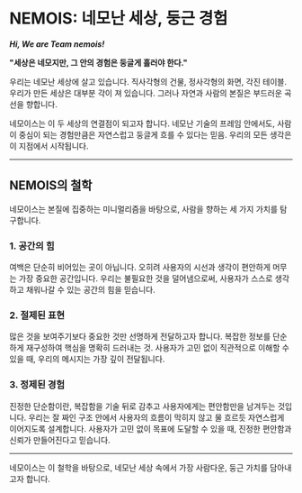 # NEMOIS: 네모난 세상, 둥근 경험

***Hi, We are Team nemois!***

**"세상은 네모지만, 그 안의 경험은 둥글게 흘러야 한다."**

우리는 네모난 세상에 살고 있습니다. 직사각형의 건물, 정사각형의 화면, 각진 테이블. 우리가 만든 세상은 대부분 각이 져 있습니다. 그러나 자연과 사람의 본질은 부드러운 곡선을 향합니다.

네모이스는 이 두 세상의 연결점이 되고자 합니다. 네모난 기술의 프레임 안에서도, 사람이 중심이 되는 경험만큼은 자연스럽고 둥글게 흐를 수 있다는 믿음. 우리의 모든 생각은 이 지점에서 시작됩니다.

---

## NEMOIS의 철학

네모이스는 본질에 집중하는 미니멀리즘을 바탕으로, 사람을 향하는 세 가지 가치를 탐구합니다.

### 1. 공간의 힘
여백은 단순히 비어있는 곳이 아닙니다. 오히려 사용자의 시선과 생각이 편안하게 머무는 가장 중요한 공간입니다. 우리는 불필요한 것을 덜어냄으로써, 사용자가 스스로 생각하고 채워나갈 수 있는 공간의 힘을 믿습니다.

### 2. 절제된 표현
많은 것을 보여주기보다 중요한 것만 선명하게 전달하고자 합니다. 복잡한 정보를 단순하게 재구성하여 핵심을 명확히 드러내는 것. 사용자가 고민 없이 직관적으로 이해할 수 있을 때, 우리의 메시지는 가장 깊이 전달됩니다.

### 3. 정제된 경험
진정한 단순함이란, 복잡함을 기술 뒤로 감추고 사용자에게는 편안함만을 남겨두는 것입니다. 우리는 잘 짜인 구조 안에서 사용자의 흐름이 막히지 않고 물 흐르듯 자연스럽게 이어지도록 설계합니다. 사용자가 고민 없이 목표에 도달할 수 있을 때, 진정한 편안함과 신뢰가 만들어진다고 믿습니다.

---

네모이스는 이 철학을 바탕으로, 네모난 세상 속에서 가장 사람다운, 둥근 가치를 담아내고자 합니다.
